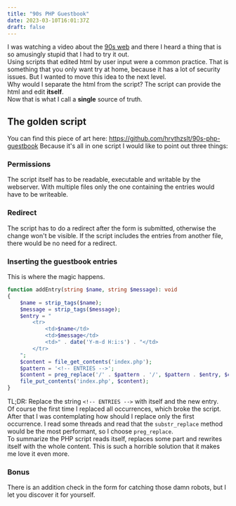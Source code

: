 ```yaml
---
title: "90s PHP Guestbook"
date: 2023-03-10T16:01:37Z
draft: false
---
```


I was watching a video about the [90s web](https://www.youtube.com/watch?v=ZSBYO1BYrDM) and there I heard a thing that
is so amusingly stupid that I had to try it out.\
Using scripts that edited html by user input were a common practice. That is something that you only want try at home,
because it has a lot of security issues. But I wanted to move this idea to the next level.\
Why would I separate the html from the script? The script can provide the html and edit **itself**.\
Now that is what I call a **single** source of truth.

## The golden script

You can find this piece of art here: https://github.com/hrvthzslt/90s-php-guestbook
Because it's all in one script I would like to point out three things:

### Permissions

The script itself has to be readable, executable and writable by the webserver. With multiple files only the one
containing the entries would have to be writeable.

### Redirect

The script has to do a redirect after the form is submitted, otherwise the change won't be visible. If the script includes
the entries from another file, there would be no need for a redirect.

### Inserting the guestbook entries

This is where the magic happens.

```php
function addEntry(string $name, string $message): void
{
    $name = strip_tags($name);
    $message = strip_tags($message);
    $entry = "
        <tr>
            <td>$name</td>
            <td>$message</td>
            <td>" . date('Y-m-d H:i:s') . "</td>
        </tr>
    ";
    $content = file_get_contents('index.php');
    $pattern = '<!-- ENTRIES -->';
    $content = preg_replace('/' . $pattern . '/', $pattern . $entry, $content, 1);
    file_put_contents('index.php', $content);
}
```

TL;DR: Replace the string `<!-- ENTRIES -->` with itself and the new entry.\
Of course the first time I replaced all occurrences, which broke the script. After that I was contemplating how should I
replace only the first occurrence. I read some threads and read that the `substr_replace` method would be the most
performant, so I choose `preg_replace`.\
To summarize the PHP script reads itself, replaces some part and rewrites itself with the whole content. This is such
a horrible solution that it makes me love it even more.

### Bonus

There is an addition check in the form for catching those damn robots, but I let you discover it for yourself.